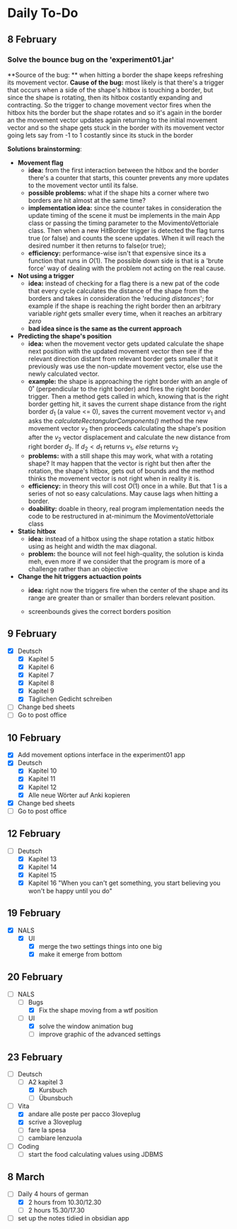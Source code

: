 # Daily To-Do
## 8 February
### Solve the bounce bug on the 'experiment01.jar'

**Source of the bug: **
when hitting a border the shape keeps refreshing its movement vector.
**Cause of the bug:** 
most likely is that there's a trigger that occurs when a side of the shape's hitbox is touching a border, but since the shape is rotating, then its hitbox costantly expanding and contracting.  So the trigger to change movement vector fires when the hitbox hits the border but the shape rotates and so it's again in the border an the movement vector updates again returning to the initial movement vector and so the shape gets stuck in the border with its movement vector going lets say from -1 to 1 costantly since its stuck in the border


**Solutions brainstorming**: 
- **Movement flag** 
	- **idea:** from the first interaction between the hitbox and the border there's a counter that starts, this counter prevents any more updates to the movement vector until its false. 
	- **possible problems:** what if the shape hits a corner where two borders are hit almost at the same time?
	- **implementation idea:** since the counter takes in consideration the update timing of the scene it must be implements in the main App class or passing the timing parameter to the MovimentoVettoriale class. Then when a new HitBorder trigger is detected the flag turns true (or false) and counts the scene updates. When it will reach the desired number it then returns to false(or true);
	- **efficiency:** performance-wise isn't that expensive since its a function that runs in $O(1)$. The possible down side is that is a 'brute force' way of dealing with the problem not acting on the real cause.
- **Not using a trigger**
	- **idea:** instead of checking for a flag there is a new pat of the code that every cycle calculates the distance of the shape from the borders and takes in consideration the 'reducing *distances*'; for example if the shape is reaching the right border then an arbitrary variable $right$ gets smaller every time, when it reaches an arbitrary $zero$ 
	- **bad idea since is the same as the current approach**
- **Predicting the shape's position**
	- **idea:** when the movement vector gets updated calculate the shape next position with the updated movement vector then see if the relevant direction distant from relevant border gets smaller that it previously was use the non-update movement vector, else use the newly calculated vector.
	- **example:** the shape is approaching the right border with an angle of $0˚$ (perpendicular to the right border) and fires the right border trigger. Then a method gets called in which, knowing that is the right border getting hit, it saves the current shape distance from the right border $d_1$ (a value <= 0), saves the current movement vector $v_1$ and asks the *calculateRectangularComponents()* method the new movement vector $v_2$ then proceeds calculating the shape's position after the $v_2$ vector displacement and calculate the new distance from right border $d_2$. 
	If $d_2 < d_1$ returns $v_1$, *else* returns $v_2$
	- **problems:** with a still shape this may work, what with a rotating shape? It may happen that the vector is right but then after the rotation, the shape's hitbox, gets out of bounds and the method thinks the movement vector is not right when in reality it is.
	- **efficiency:** in theory this will cost $O(1)$ once in a while. But that 1 is a series of not so easy calculations. May cause lags when hitting a border.
	- **doability:** doable in theory, real program implementation needs the code to be restructured in at-minimum the MovimentoVettoriale class
- **Static hitbox**
	- **idea:** instead of a hitbox using the shape rotation a static hitbox using as height and width the max diagonal.
	- **problem:** the bounce will not feel high-quality, the solution is kinda meh, even more if we consider that the program is more of a challenge rather than an objective
- **Change the hit triggers actuaction points**
	- **idea:** right now the triggers fire when the center of the shape and its range are greater than or smaller than borders relevant position. 
	
	- screenbounds gives the correct borders position

## 9 February
- [x] Deutsch
	- [x] Kapitel 5
	- [x] Kapitel 6
	- [x] Kapitel 7
	- [x] Kapitel 8
	- [x] Kapitel 9
	- [x] Täglichen Gedicht schreiben
- [ ] Change bed sheets
- [ ] Go to post office
## 10 February
- [x] Add movement options interface in the experiment01 app
- [x] Deutsch
	- [x] Kapitel 10
	- [x] Kapitel 11
	- [x] Kapitel 12
	- [x] Alle neue Wörter auf Anki kopieren
- [x] Change bed sheets
- [ ] Go to post office
## 12 February
- [ ] Deutsch	
	- [x] Kapitel 13
	- [x] Kapitel 14
	- [x] Kapitel 15
	- [x] Kapitel 16
"When you can't get something, you start believing you won't be happy until you do"
## 19 February
- [x] NALS
	- [x] UI
		- [x] merge the two settings things into one big
		- [x] make it emerge from bottom
## 20 February
- [ ] NALS
	- [ ] Bugs
		- [x] Fix the shape moving from a wtf position
	- [ ] UI
		- [x] solve the window animation bug
		- [ ] improve graphic of the advanced settings
## 23 February
- [ ] Deutsch
	- [ ] A2 kapitel 3
		- [x] Kursbuch
		- [ ] Übunsbuch
- [ ]  Vita
	- [x] andare alle poste per pacco 3loveplug
	- [x] scrive a 3loveplug
	- [ ] fare la spesa
	- [ ] cambiare lenzuola
- [ ] Coding
	- [ ] start the food calculating values using JDBMS 
 ## 8 March
- [ ]  Daily 4 hours of german
	- [x]  2 hours from 10.30/12.30
	- [ ]  2 hours 15.30/17.30
- [ ] set up the notes tidied in obsidian app